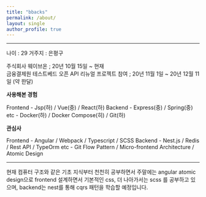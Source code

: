 ```yaml
---
title: "bbacks"
permalink: /about/
layout: single
author_profile: true
---
```


<hr/>

나이 : 29
거주지 : 은평구


주식회사 웨이브온 ; 20년 10월 15일 ~ 현재 <br/>
금융결제원 테스트베드 오픈 API 리뉴얼 프로젝트 참여 ; 20년 11월 1일 ~ 20년 12월 11일 (약 한달)


**사용해본 경험**

Frontend - Jsp(하) / Vue(중) / React(하)
Backend - Express(중) / Spring(중)
etc - Docker(하) / Docker Compose(히) / Git(하) 

**관심사**

Frontend - Angular / Webpack / Typescript / SCSS
Backend - Nest.js / Redis / Rest API / TypeOrm
etc - Git Flow Pattern / Micro-frontend Architecture / Atomic Design

<hr/>

현재 컴퓨터 구조와 같은 기초 지식부터 천천히 공부하면서 주말에는 angular atomic design으로 frontend 설계하면서 기본적인 css, 더 나아가서는 scss 를 공부하고 있으며, backend는 nest를 통해 cqrs 패턴을 학습할 예정입니다.
